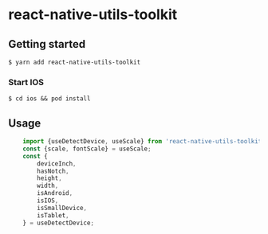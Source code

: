 # react-native-utils-toolkit

## Getting started

`$ yarn add react-native-utils-toolkit`

### Start IOS

`$ cd ios && pod install`

## Usage
```js
    import {useDetectDevice, useScale} from 'react-native-utils-toolkit';
    const {scale, fontScale} = useScale;
    const {
        deviceInch,
        hasNotch,
        height,
        width,
        isAndroid,
        isIOS,
        isSmallDevice,
        isTablet,
    } = useDetectDevice;
```